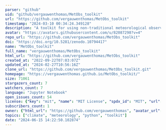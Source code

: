 ```yaml
---
parser: "github"
uid: "github/vergauwenthomas/MetObs_toolkit"
url: "https://github.com/vergauwenthomas/MetObs_toolkit"
timestamp: "2024-03-10 00:34:24.349128"
description: "A toolkit for using non-traditional meteorological observations"
avatar: "https://avatars.githubusercontent.com/u/82087298?v=4"
repo_url: "https://github.com/vergauwenthomas/MetObs_toolkit"
doi: "https://doi.org/10.5281/zenodo.10794417"
name: "MetObs_toolkit"
full_name: "vergauwenthomas/MetObs_toolkit"
html_url: "https://github.com/vergauwenthomas/MetObs_toolkit"
created_at: "2022-09-22T07:03:07Z"
updated_at: "2024-02-27T10:56:16Z"
clone_url: "https://github.com/vergauwenthomas/MetObs_toolkit.git"
homepage: "https://vergauwenthomas.github.io/MetObs_toolkit/"
size: 71061
stargazers_count: 7
watchers_count: 7
language: "Jupyter Notebook"
open_issues_count: 54
license: {"key": "mit", "name": "MIT License", "spdx_id": "MIT", "url": "https://api.github.com/licenses/mit", "node_id": "MDc6TGljZW5zZTEz"}
subscribers_count: 1
owner: {"html_url": "https://github.com/vergauwenthomas", "avatar_url": "https://avatars.githubusercontent.com/u/82087298?v=4", "login": "vergauwenthomas", "type": "User"}
topics: ["climate", "meteorology", "python", "toolkit"]
date: "2024-06-15 14:22:50.102874"
---
```


